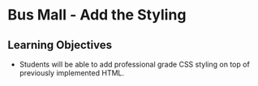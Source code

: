 # Bus Mall - Add the Styling

## Learning Objectives
- Students will be able to add professional grade CSS styling on top of previously implemented HTML.
